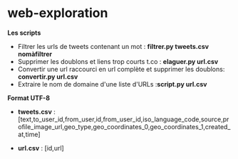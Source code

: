 # web-exploration



**Les scripts**

- Filtrer les urls de tweets contenant un mot :  **filtrer.py tweets.csv nomàfiltrer**
- Supprimer les doublons et liens trop courts t.co :  **elaguer.py url.csv**
- Convertir une url raccourci en url complète et supprimer les doublons: **convertir.py url.csv**
- Extraire le nom de domaine d'une liste d'URLs :**script.py url.csv**

**Format UTF-8**


- **tweets.csv** : [text,to_user_id,from_user,id,from_user_id,iso_language_code,source,profile_image_url,geo_type,geo_coordinates_0,geo_coordinates_1,created_at,time]

- **url.csv** : [id,url]
